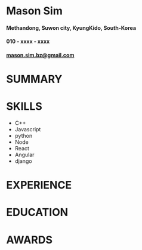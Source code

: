 # Mason Sim

#### Methandong, Suwon city, KyungKido, South-Korea

#### 010 - xxxx - xxxx
#### mason.sim.bz@gmail.com

# SUMMARY

# SKILLS
* C++
* Javascript
* python
* Node
* React
* Angular
* django
# EXPERIENCE

# EDUCATION

# AWARDS